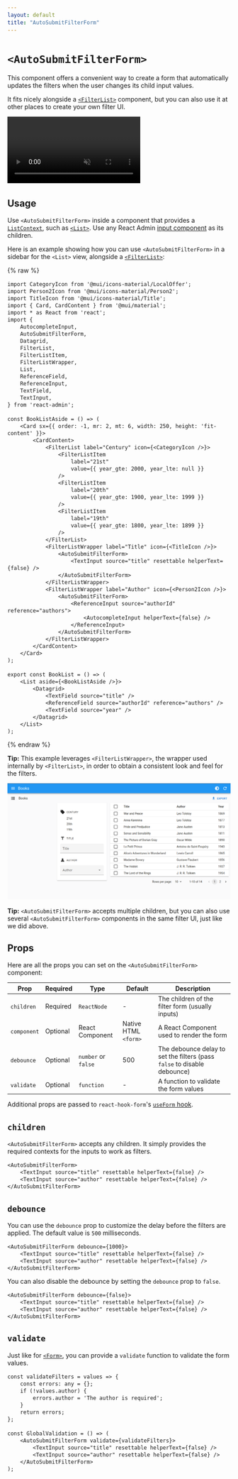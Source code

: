 ```yaml
---
layout: default
title: "AutoSubmitFilterForm"
---
```


# `<AutoSubmitFilterForm>`

This component offers a convenient way to create a form that automatically updates the filters when the user changes its child input values.

It fits nicely alongside a [`<FilterList>`](./FilterList.md) component, but you can also use it at other places to create your own filter UI.

<video controls autoplay playsinline muted loop>
  <source src="./img/AutoSubmitFilterForm.mp4" type="video/mp4"/>
  Your browser does not support the video tag.
</video>

## Usage

Use `<AutoSubmitFilterForm>` inside a component that provides a [`ListContext`](./useListContext.md), such as [`<List>`](./List.md). Use any React Admin [input component](./Inputs.md) as its children.

Here is an example showing how you can use `<AutoSubmitFilterForm>` in a sidebar for the `<List>` view, alongside a [`<FilterList>`](./FilterList.md):

{% raw %}
```tsx
import CategoryIcon from '@mui/icons-material/LocalOffer';
import Person2Icon from '@mui/icons-material/Person2';
import TitleIcon from '@mui/icons-material/Title';
import { Card, CardContent } from '@mui/material';
import * as React from 'react';
import {
    AutocompleteInput,
    AutoSubmitFilterForm,
    Datagrid,
    FilterList,
    FilterListItem,
    FilterListWrapper,
    List,
    ReferenceField,
    ReferenceInput,
    TextField,
    TextInput,
} from 'react-admin';

const BookListAside = () => (
    <Card sx={{ order: -1, mr: 2, mt: 6, width: 250, height: 'fit-content' }}>
        <CardContent>
            <FilterList label="Century" icon={<CategoryIcon />}>
                <FilterListItem
                    label="21st"
                    value={{ year_gte: 2000, year_lte: null }}
                />
                <FilterListItem
                    label="20th"
                    value={{ year_gte: 1900, year_lte: 1999 }}
                />
                <FilterListItem
                    label="19th"
                    value={{ year_gte: 1800, year_lte: 1899 }}
                />
            </FilterList>
            <FilterListWrapper label="Title" icon={<TitleIcon />}>
                <AutoSubmitFilterForm>
                    <TextInput source="title" resettable helperText={false} />
                </AutoSubmitFilterForm>
            </FilterListWrapper>
            <FilterListWrapper label="Author" icon={<Person2Icon />}>
                <AutoSubmitFilterForm>
                    <ReferenceInput source="authorId" reference="authors">
                        <AutocompleteInput helperText={false} />
                    </ReferenceInput>
                </AutoSubmitFilterForm>
            </FilterListWrapper>
        </CardContent>
    </Card>
);

export const BookList = () => (
    <List aside={<BookListAside />}>
        <Datagrid>
            <TextField source="title" />
            <ReferenceField source="authorId" reference="authors" />
            <TextField source="year" />
        </Datagrid>
    </List>
);
```
{% endraw %}

**Tip:** This example leverages `<FilterListWrapper>`, the wrapper used internally by `<FilterList>`, in order to obtain a consistent look and feel for the filters.

![AutoSubmitFilterForm](./img/AutoSubmitFilterForm.png)

**Tip:** `<AutoSubmitFilterForm>` accepts multiple children, but you can also use several `<AutoSubmitFilterForm>` components in the same filter UI, just like we did above.

## Props

Here are all the props you can set on the `<AutoSubmitFilterForm>` component:

| Prop        | Required | Type                | Default              | Description                                                              |
| ----------- | -------- | ------------------- | -------------------- | ------------------------------------------------------------------------ |
| `children`  | Required | `ReactNode`         | -                    | The children of the filter form (usually inputs)                         |
| `component` | Optional | React Component     | Native HTML `<form>` | A React Component used to render the form                                |
| `debounce`  | Optional | `number` or `false` | 500                  | The debounce delay to set the filters (pass `false` to disable debounce) |
| `validate`  | Optional | `function`          | -                    | A function to validate the form values                                   |

Additional props are passed to `react-hook-form`'s [`useForm` hook](https://react-hook-form.com/docs/useform).

## `children`

`<AutoSubmitFilterForm>` accepts any children. It simply provides the required contexts for the inputs to work as filters.

```tsx
<AutoSubmitFilterForm>
    <TextInput source="title" resettable helperText={false} />
    <TextInput source="author" resettable helperText={false} />
</AutoSubmitFilterForm>
```

## `debounce`

You can use the `debounce` prop to customize the delay before the filters are applied. The default value is `500` milliseconds.

```tsx
<AutoSubmitFilterForm debounce={1000}>
    <TextInput source="title" resettable helperText={false} />
    <TextInput source="author" resettable helperText={false} />
</AutoSubmitFilterForm>
```

You can also disable the debounce by setting the `debounce` prop to `false`.

```tsx
<AutoSubmitFilterForm debounce={false}>
    <TextInput source="title" resettable helperText={false} />
    <TextInput source="author" resettable helperText={false} />
</AutoSubmitFilterForm>
```

## `validate`

Just like for [`<Form>`](./Form.md), you can provide a `validate` function to validate the form values.

```tsx
const validateFilters = values => {
    const errors: any = {};
    if (!values.author) {
        errors.author = 'The author is required';
    }
    return errors;
};

const GlobalValidation = () => (
    <AutoSubmitFilterForm validate={validateFilters}>
        <TextInput source="title" resettable helperText={false} />
        <TextInput source="author" resettable helperText={false} />
    </AutoSubmitFilterForm>
);
```
